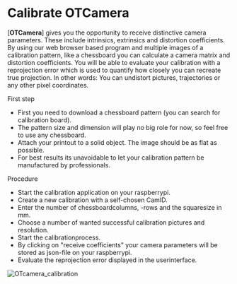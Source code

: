# Calibrate OTCamera

[**OTCamera**] gives you the opportunity to receive distinctive camera parameters. These include intrinsics, extrinsics and distortion coefficients. By using our web browser based program and multiple images of a calibration pattern, like a chessboard you can calculate a camera matrix and distortion coefficients. 
You will be able to evaluate your calibration with a reprojection error which is used to quantify how closely you can recreate true projection. In other words: You can undistort pictures, trajectories or any other pixel coordinates.

First step

* First you need to download a chessboard pattern (you can search for calibration board).
* The pattern size and dimension will play no big role for now, so feel free to use any chessboard.
* Attach your printout to a solid object. The image should be as flat as possible.
* For best results its unavoidable to let your calibration pattern be manufactured by professionals.

Procedure

* Start the calibration application on your raspberrypi.
* Create a new calibration with a self-chosen CamID.
* Enter the number of chessboardcolumns, -rows and the squaresize in mm.
* Choose a number of wanted successful calibration pictures and resolution.
* Start the calibrationprocess.
* By clicking on "receive coefficients" your camera parameters will be stored as json-file on your raspberrypi.
* Evaluate the reprojection error displayed in the userinterface.

![OTcamera_calibration](OTcamera_calibration.gif)
